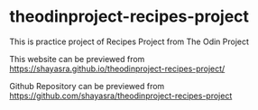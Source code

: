 # theodinproject-recipes-project
This is practice project of Recipes Project from The Odin Project

This website can be previewed from
https://shayasra.github.io/theodinproject-recipes-project/

Github Repository can be previewed from
https://github.com/shayasra/theodinproject-recipes-project

